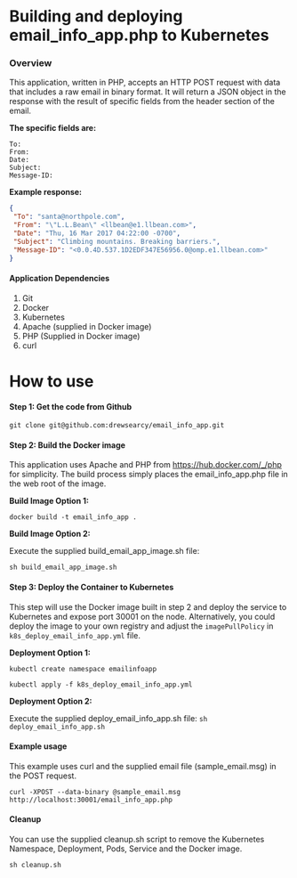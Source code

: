# Building and deploying email_info_app.php to Kubernetes

### Overview
This application, written in PHP, accepts an HTTP POST request with data that includes a raw email in binary format. It will
return a JSON object in the response with the result of specific fields from the header section of the email.

<b>The specific fields are:</b>
```
To:
From:
Date:
Subject:
Message-ID:
```

<b>Example response:</b>

```json
{
 "To": "santa@northpole.com",
 "From": "\"L.L.Bean\" <llbean@e1.llbean.com>",
 "Date": "Thu, 16 Mar 2017 04:22:00 -0700",
 "Subject": "Climbing mountains. Breaking barriers.",
 "Message-ID": "<0.0.4D.537.1D2EDF347E56956.0@omp.e1.llbean.com>"
}
```
#### Application Dependencies
1. Git
2. Docker
3. Kubernetes
4. Apache (supplied in Docker image)
5. PHP (Supplied in Docker image)
6. curl

# How to use

#### Step 1: Get the code from Github
`git clone git@github.com:drewsearcy/email_info_app.git`

#### Step 2: Build the Docker image
This application uses Apache and PHP from https://hub.docker.com/_/php for simplicity. The build process
simply places the email_info_app.php file in the web root of the image.

<b>Build Image Option 1:</b>

`docker build -t email_info_app .`

<b>Build Image Option 2:</b>

Execute the supplied build_email_app_image.sh file:

`sh build_email_app_image.sh`

#### Step 3: Deploy the Container to Kubernetes
This step will use the Docker image built in step 2 and deploy the service to Kubernetes and expose port 30001 on the node. Alternatively, you could deploy the image to your own registry and adjust the `imagePullPolicy` in `k8s_deploy_email_info_app.yml` file.

<b>Deployment Option 1:</b>

`kubectl create namespace emailinfoapp`

`kubectl apply -f k8s_deploy_email_info_app.yml`

<b>Deployment Option 2:</b>

Execute the supplied deploy_email_info_app.sh file:
`sh deploy_email_info_app.sh`

#### Example usage

This example uses curl and the supplied email file (sample_email.msg) in the POST request.

`curl -XPOST --data-binary @sample_email.msg http://localhost:30001/email_info_app.php`

#### Cleanup

You can use the supplied cleanup.sh script to remove the Kubernetes Namespace, Deployment, Pods, Service and the Docker image.

`sh cleanup.sh`

